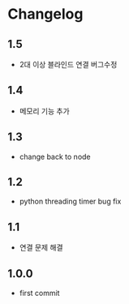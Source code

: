 # Changelog

## 1.5
- 2대 이상 블라인드 연결 버그수정

## 1.4
- 메모리 기능 추가

## 1.3
- change back to node

## 1.2
- python threading timer bug fix

## 1.1
- 연결 문제 해결

## 1.0.0
- first commit

